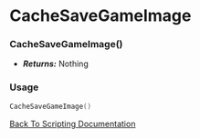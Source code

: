 # CacheSaveGameImage

### CacheSaveGameImage()
- ***Returns:*** Nothing

### Usage

```Lua
CacheSaveGameImage()
```


[Back To Scripting Documentation](../README.md)
